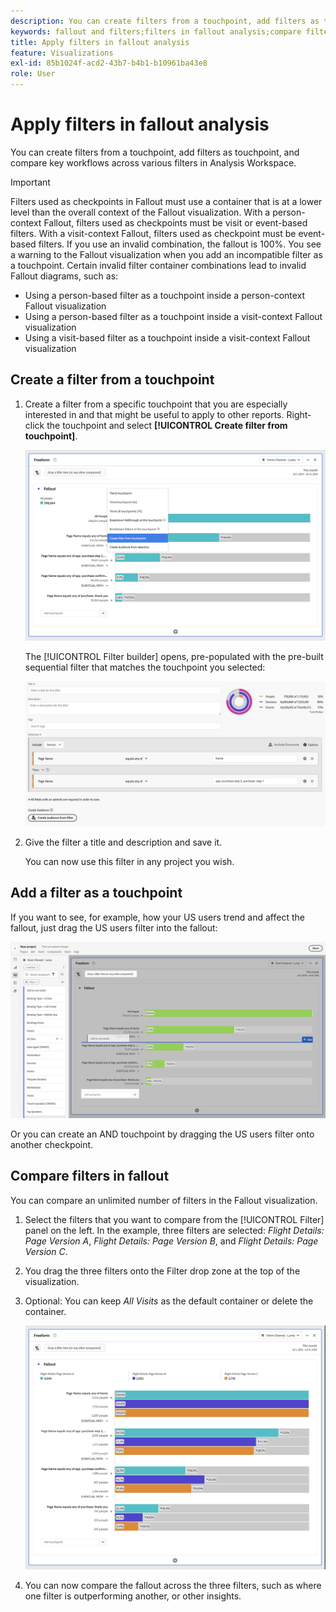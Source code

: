 ```yaml
---
description: You can create filters from a touchpoint, add filters as touchpoint, and compare key workflows across various filters in Analysis Workspace.
keywords: fallout and filters;filters in fallout analysis;compare filters in fallout
title: Apply filters in fallout analysis
feature: Visualizations
exl-id: 85b1024f-acd2-43b7-b4b1-b10961ba43e8
role: User
---
```

# Apply filters in fallout analysis

You can create filters from a touchpoint, add filters as touchpoint, and compare key workflows across various filters in Analysis Workspace.

>[!IMPORTANT]
>
>Filters used as checkpoints in Fallout must use a container that is at a lower level than the overall context of the Fallout visualization. With a person-context Fallout, filters used as checkpoints must be visit or event-based filters. With a visit-context Fallout, filters used as checkpoint must be event-based filters. If you use an invalid combination, the fallout is 100%. You see a warning to the Fallout visualization when you add an incompatible filter as a touchpoint. Certain invalid filter container combinations lead to invalid Fallout diagrams, such as:

* Using a person-based filter as a touchpoint inside a person-context Fallout visualization
* Using a person-based filter as a touchpoint inside a visit-context Fallout visualization
* Using a visit-based filter as a touchpoint inside a visit-context Fallout visualization

## Create a filter from a touchpoint

1. Create a filter from a specific touchpoint that you are especially interested in and that might be useful to apply to other reports. Right-click the touchpoint and select **[!UICONTROL Create filter from touchpoint]**.

   ![The Touchpoint drop-down menu with Create segment from touchpoint highlighted.](assets/fallout-createfilter.png)

   The [!UICONTROL Filter builder] opens, pre-populated with the pre-built sequential filter that matches the touchpoint you selected:

   ![The Filter Builder displays the pre-populated and pre-built sequential filter.](assets/fallout-definefilter.png)

1. Give the filter a title and description and save it.

   You can now use this filter in any project you wish.

## Add a filter as a touchpoint

If you want to see, for example, how your US users trend and affect the fallout, just drag the US users filter into the fallout:

![The US Users filter selected and  highlighted to drag into the fallout.](assets/fallout-addfilter.png)

Or you can create an AND touchpoint by dragging the US users filter onto another checkpoint.

## Compare filters in fallout

You can compare an unlimited number of filters in the Fallout visualization.

1. Select the filters that you want to compare from the [!UICONTROL Filter] panel on the left. In the example, three filters are selected: *Flight Details: Page Version A*, *Flight Details: Page Version B*, and *Flight Details: Page Version C*.
1. You drag the three filters onto the Filter drop zone at the top of the visualization.


1. Optional: You can keep *All Visits* as the default container or delete the container.

   ![The Fallout showing All Visits along with the two filters dragged in the previous step.](assets/fallout-multiplefilters.png)

1. You can now compare the fallout across the three filters, such as where one filter is outperforming another, or other insights.
